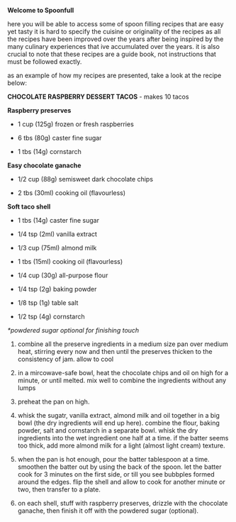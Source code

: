**Welcome to Spoonfull**

here you will be able to access some of spoon filling recipes that are easy yet tasty
it is hard to specify the cuisine or originality of the recipes as all the recipes have been improved over the years after being inspired by the many culinary experiences that ive accumulated over the years. it is also crucial to note that these recipes are a guide book, not instructions that must be followed exactly. 


as an example of how my recipes are presented, take a look at the recipe below: 


**CHOCOLATE RASPBERRY DESSERT TACOS** - makes 10 tacos

**Raspberry preserves** 


- 1 cup (125g) frozen or fresh raspberries

- 6 tbs (80g) caster fine sugar

- 1 tbs (14g) cornstarch 

**Easy chocolate ganache**

- 1/2 cup (88g) semisweet dark chocolate chips

- 2 tbs (30ml) cooking oil (flavourless)

**Soft taco shell**

- 1 tbs (14g) caster fine sugar

- 1/4 tsp (2ml) vanilla extract

- 1/3 cup (75ml) almond milk

- 1 tbs (15ml) cooking oil (flavourless)

- 1/4 cup (30g) all-purpose flour

- 1/4 tsp (2g) baking powder

- 1/8 tsp (1g) table salt

- 1/2 tsp (4g) cornstarch 


_*powdered sugar optional for finishing touch_


1. combine all  the preserve ingredients in a medium size pan over medium heat, stirring every now and then until the preserves thicken to the consistency of jam. allow to cool 

2. in a mircowave-safe bowl, heat the chocolate chips and oil on high for a minute, or until melted. mix well to combine the ingredients without any lumps 

3. preheat the pan on high. 

4. whisk the sugatr, vanilla extract, almond milk and oil together in a big bowl (the dry ingredients will end up here). combine the flour, baking powder, salt and cornstarch in a separate bowl. whisk the dry ingredients into the wet ingredient one half at a time. if the batter seems too thick, add more almond milk for a light (almost light cream) texture.

5. when the pan is hot enough, pour the batter tablespoon at a time. smoothen the batter out by using the back of the spoon. let the batter cook for 3 minutes on the first side, or till you see bubbples formed around the edges. flip the shell and allow to cook for another minute or two, then transfer to a plate. 

6. on each shell, stuff with raspberry preserves, drizzle with the chocolate ganache, then finish it off with the powdered sugar (optional).

